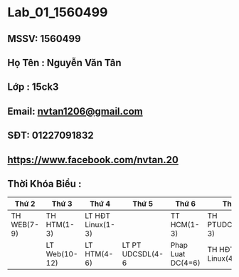 # Lab_01_1560499
## MSSV: 1560499
## Họ Tên : Nguyễn Văn Tân
## Lớp : 15ck3
## Email: nvtan1206@gmail.com
## SĐT: 01227091832
## https://www.facebook.com/nvtan.20

## Thời Khóa  Biểu : 
|Thứ 2          |Thứ 3        |Thứ 4            | Thứ 5           |Thứ 6            |Thứ 7            |
|---------------|-------------|-----------------|-----------------|-----------------|-----------------|
|TH WEB(7-9)    |TH HTM(1-3)  |LT HĐT Linux(1-3)|                 |TT HCM(1-3)      |TH PTUDCSDL(1-3) | 
|               |LT Web(10-12)|LT HTM(4-6)      |LT PT UDCSDL(4-6 |Phap Luat DC(4=6)|TH HĐT Linux(4-6)|         
